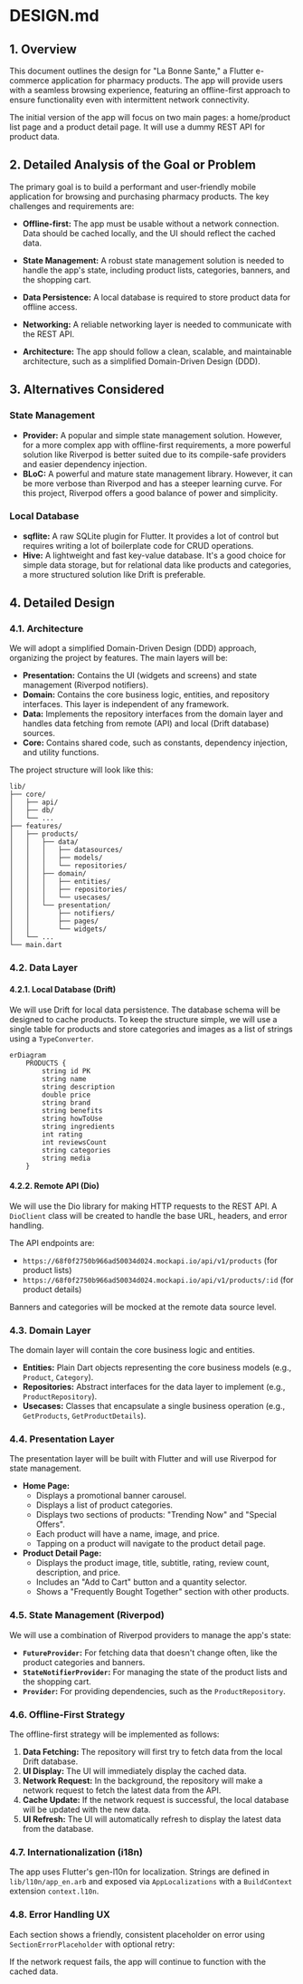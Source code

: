 
# DESIGN.md

## 1. Overview

This document outlines the design for "La Bonne Sante," a Flutter e-commerce application for pharmacy products. The app will provide users with a seamless browsing experience, featuring an offline-first approach to ensure functionality even with intermittent network connectivity.

The initial version of the app will focus on two main pages: a home/product list page and a product detail page. It will use a dummy REST API for product data.

## 2. Detailed Analysis of the Goal or Problem

The primary goal is to build a performant and user-friendly mobile application for browsing and purchasing pharmacy products. The key challenges and requirements are:

*   **Offline-first:** The app must be usable without a network connection. Data should be cached locally, and the UI should reflect the cached data.
*   **State Management:** A robust state management solution is needed to handle the app's state, including product lists, categories, banners, and the shopping cart.
*   **Data Persistence:** A local database is required to store product data for offline access.
*   **Networking:** A reliable networking layer is needed to communicate with the REST API.

*   **Architecture:** The app should follow a clean, scalable, and maintainable architecture, such as a simplified Domain-Driven Design (DDD).

## 3. Alternatives Considered

### State Management

*   **Provider:** A popular and simple state management solution. However, for a more complex app with offline-first requirements, a more powerful solution like Riverpod is better suited due to its compile-safe providers and easier dependency injection.
*   **BLoC:** A powerful and mature state management library. However, it can be more verbose than Riverpod and has a steeper learning curve. For this project, Riverpod offers a good balance of power and simplicity.

### Local Database

*   **sqflite:** A raw SQLite plugin for Flutter. It provides a lot of control but requires writing a lot of boilerplate code for CRUD operations.
*   **Hive:** A lightweight and fast key-value database. It's a good choice for simple data storage, but for relational data like products and categories, a more structured solution like Drift is preferable.

## 4. Detailed Design

### 4.1. Architecture

We will adopt a simplified Domain-Driven Design (DDD) approach, organizing the project by features. The main layers will be:

*   **Presentation:** Contains the UI (widgets and screens) and state management (Riverpod notifiers).
*   **Domain:** Contains the core business logic, entities, and repository interfaces. This layer is independent of any framework.
*   **Data:** Implements the repository interfaces from the domain layer and handles data fetching from remote (API) and local (Drift database) sources.
*   **Core:** Contains shared code, such as constants, dependency injection, and utility functions.

The project structure will look like this:

```
lib/
├── core/
│   ├── api/
│   ├── db/
│   └── ...
├── features/
│   ├── products/
│   │   ├── data/
│   │   │   ├── datasources/
│   │   │   ├── models/
│   │   │   └── repositories/
│   │   ├── domain/
│   │   │   ├── entities/
│   │   │   ├── repositories/
│   │   │   └── usecases/
│   │   └── presentation/
│   │       ├── notifiers/
│   │       ├── pages/
│   │       └── widgets/
│   └── ...
└── main.dart
```

### 4.2. Data Layer

#### 4.2.1. Local Database (Drift)

We will use Drift for local data persistence. The database schema will be designed to cache products. To keep the structure simple, we will use a single table for products and store categories and images as a list of strings using a `TypeConverter`.

```mermaid
erDiagram
    PRODUCTS {
        string id PK
        string name
        string description
        double price
        string brand
        string benefits
        string howToUse
        string ingredients
        int rating
        int reviewsCount
        string categories
        string media
    }
```

#### 4.2.2. Remote API (Dio)

We will use the Dio library for making HTTP requests to the REST API. A `DioClient` class will be created to handle the base URL, headers, and error handling.

The API endpoints are:
*   `https://68f0f2750b966ad50034d024.mockapi.io/api/v1/products` (for product lists)
*   `https://68f0f2750b966ad50034d024.mockapi.io/api/v1/products/:id` (for product details)

Banners and categories will be mocked at the remote data source level.

### 4.3. Domain Layer

The domain layer will contain the core business logic and entities.

*   **Entities:** Plain Dart objects representing the core business models (e.g., `Product`, `Category`).
*   **Repositories:** Abstract interfaces for the data layer to implement (e.g., `ProductRepository`).
*   **Usecases:** Classes that encapsulate a single business operation (e.g., `GetProducts`, `GetProductDetails`).

### 4.4. Presentation Layer

The presentation layer will be built with Flutter and will use Riverpod for state management.

*   **Home Page:**
    *   Displays a promotional banner carousel.
    *   Displays a list of product categories.
    *   Displays two sections of products: "Trending Now" and "Special Offers".
    *   Each product will have a name, image, and price.
    *   Tapping on a product will navigate to the product detail page.
*   **Product Detail Page:**
    *   Displays the product image, title, subtitle, rating, review count, description, and price.
    *   Includes an "Add to Cart" button and a quantity selector.
    *   Shows a "Frequently Bought Together" section with other products.

### 4.5. State Management (Riverpod)

We will use a combination of Riverpod providers to manage the app's state:

*   **`FutureProvider`:** For fetching data that doesn't change often, like the product categories and banners.
*   **`StateNotifierProvider`:** For managing the state of the product lists and the shopping cart.
*   **`Provider`:** For providing dependencies, such as the `ProductRepository`.

### 4.6. Offline-First Strategy

The offline-first strategy will be implemented as follows:

1.  **Data Fetching:** The repository will first try to fetch data from the local Drift database.
2.  **UI Display:** The UI will immediately display the cached data.
3.  **Network Request:** In the background, the repository will make a network request to fetch the latest data from the API.
4.  **Cache Update:** If the network request is successful, the local database will be updated with the new data.
5.  **UI Refresh:** The UI will automatically refresh to display the latest data from the database.

### 4.7. Internationalization (i18n)

The app uses Flutter's gen-l10n for localization. Strings are defined in `lib/l10n/app_en.arb` and exposed via `AppLocalizations` with a `BuildContext` extension `context.l10n`.

### 4.8. Error Handling UX

Each section shows a friendly, consistent placeholder on error using `SectionErrorPlaceholder` with optional retry:

If the network request fails, the app will continue to function with the cached data.